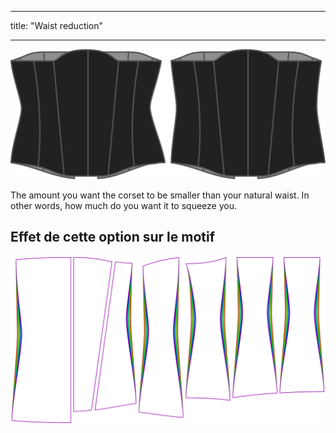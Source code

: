 - - -
title: "Waist reduction"
- - -

![The waist reduction option on Cathrin](./waistreduction.svg)

The amount you want the corset to be smaller than your natural waist. In other words, how much do you want it to squeeze you.

## Effet de cette option sur le motif

![Cette image montre l'effet de cette option en superposant plusieurs variantes qui ont une valeur différente pour cette option](cathrin_waistreduction_sample.svg "Effet de cette option sur le modèle")
